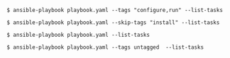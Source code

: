 ```console
$ ansible-playbook playbook.yaml --tags "configure,run" --list-tasks
```

```console
$ ansible-playbook playbook.yaml --skip-tags "install" --list-tasks
```

```console
$ ansible-playbook playbook.yaml --list-tasks
```

 ```console
$ ansible-playbook playbook.yaml --tags untagged  --list-tasks
```